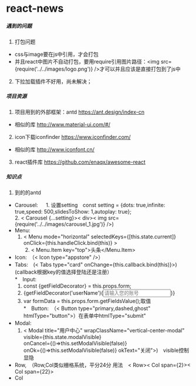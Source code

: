 # react-news

##### 遇到的问题
1. 打包问题
  * css与image要在js中引用，才会打包
  * 并且react中图片不自动打包，要用require引用图片路径：<img src={require('../../images/logo.png')} />才可以并且应该是直接打包到了js中
2. 下拉加载插件不好用，尚未解决；

##### 项目资源
1. 项目用到的外部框架：antd https://ant.design/index-cn
* 相似的库 http://www.material-ui.com/#/
2. icon下载iconfinder     https://www.iconfinder.com/
* 相似的库 http://www.iconfont.cn/
3. react插件库 https://github.com/enaqx/awesome-react

##### 知识点
1. 到的的antd
* Carousel:　
  1. 设置setting　const setting = {dots: true,infinite: true,speed: 500,slidesToShow: 1,autoplay: true};<br>
  2. < Carousel {...setting}>< div>< img src={require('../../images/carousel_1.jpg')} /></div></Carousel>)<br>
* Menu:
  1. < Menu mode="horizontal" selectedKeys={[this.state.current]} onClick={this.handleClick.bind(this)} ><br>
  2. < Menu.Item key="top"><Icon type="appstore" />头条</Menu.Item>  </Menu><br>
* Icon:　（< Icon type="appstore" />）<br>
* Tabs:　(< Tabs type="card" onChange={this.callback.bind(this)}><TabPane tab="登录" key="1"></Tabpane></Tabs>)(callback根据key的值选择登陆还是注册）<br>
*　Input:
  1. const {getFieldDecorator} = this.props.form;
  2. {getFieldDecorator('userName')(<Input placeholder="请输入您的账号" />)}　　　　　
  3. var formData = this.props.form.getFieldsValue();取值<br>
*　Button:　（< Button type="primary,dashed,ghost" htmlType="button"></Button>）在表单中htmlType="submit"<br>
* Modal:　
  1. < Modal title="用户中心" wrapClassName="vertical-center-modal" visible={this.state.modalVisible}<br>
			      onCancel={()=>this.setModalVisible(false)}<br>
			      onOk={()=>this.setModalVisible(false)} okText="关闭">)　visible控制显隐<br>
* Row,　（Row,Col类似栅格系统，平分24分 用法　< Row>< Col span={2}></Col>< Col span={22}></Col></Row><br>
* Col<br>
